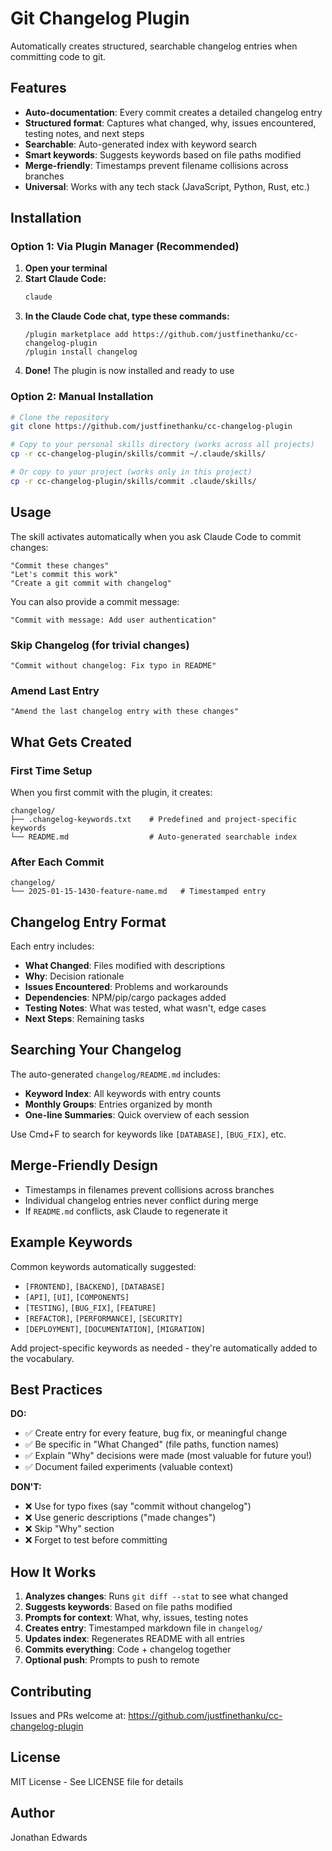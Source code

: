 # Git Changelog Plugin

Automatically creates structured, searchable changelog entries when committing code to git.

## Features

- **Auto-documentation**: Every commit creates a detailed changelog entry
- **Structured format**: Captures what changed, why, issues encountered, testing notes, and next steps
- **Searchable**: Auto-generated index with keyword search
- **Smart keywords**: Suggests keywords based on file paths modified
- **Merge-friendly**: Timestamps prevent filename collisions across branches
- **Universal**: Works with any tech stack (JavaScript, Python, Rust, etc.)

## Installation

### Option 1: Via Plugin Manager (Recommended)

1. **Open your terminal**
2. **Start Claude Code:**
   ```bash
   claude
   ```
3. **In the Claude Code chat, type these commands:**
   ```
   /plugin marketplace add https://github.com/justfinethanku/cc-changelog-plugin
   /plugin install changelog
   ```
4. **Done!** The plugin is now installed and ready to use

### Option 2: Manual Installation

```bash
# Clone the repository
git clone https://github.com/justfinethanku/cc-changelog-plugin

# Copy to your personal skills directory (works across all projects)
cp -r cc-changelog-plugin/skills/commit ~/.claude/skills/

# Or copy to your project (works only in this project)
cp -r cc-changelog-plugin/skills/commit .claude/skills/
```

## Usage

The skill activates automatically when you ask Claude Code to commit changes:

```
"Commit these changes"
"Let's commit this work"
"Create a git commit with changelog"
```

You can also provide a commit message:

```
"Commit with message: Add user authentication"
```

### Skip Changelog (for trivial changes)

```
"Commit without changelog: Fix typo in README"
```

### Amend Last Entry

```
"Amend the last changelog entry with these changes"
```

## What Gets Created

### First Time Setup

When you first commit with the plugin, it creates:

```
changelog/
├── .changelog-keywords.txt    # Predefined and project-specific keywords
└── README.md                  # Auto-generated searchable index
```

### After Each Commit

```
changelog/
└── 2025-01-15-1430-feature-name.md   # Timestamped entry
```

## Changelog Entry Format

Each entry includes:

- **What Changed**: Files modified with descriptions
- **Why**: Decision rationale
- **Issues Encountered**: Problems and workarounds
- **Dependencies**: NPM/pip/cargo packages added
- **Testing Notes**: What was tested, what wasn't, edge cases
- **Next Steps**: Remaining tasks

## Searching Your Changelog

The auto-generated `changelog/README.md` includes:

- **Keyword Index**: All keywords with entry counts
- **Monthly Groups**: Entries organized by month
- **One-line Summaries**: Quick overview of each session

Use Cmd+F to search for keywords like `[DATABASE]`, `[BUG_FIX]`, etc.

## Merge-Friendly Design

- Timestamps in filenames prevent collisions across branches
- Individual changelog entries never conflict during merge
- If `README.md` conflicts, ask Claude to regenerate it

## Example Keywords

Common keywords automatically suggested:

- `[FRONTEND]`, `[BACKEND]`, `[DATABASE]`
- `[API]`, `[UI]`, `[COMPONENTS]`
- `[TESTING]`, `[BUG_FIX]`, `[FEATURE]`
- `[REFACTOR]`, `[PERFORMANCE]`, `[SECURITY]`
- `[DEPLOYMENT]`, `[DOCUMENTATION]`, `[MIGRATION]`

Add project-specific keywords as needed - they're automatically added to the vocabulary.

## Best Practices

**DO:**
- ✅ Create entry for every feature, bug fix, or meaningful change
- ✅ Be specific in "What Changed" (file paths, function names)
- ✅ Explain "Why" decisions were made (most valuable for future you!)
- ✅ Document failed experiments (valuable context)

**DON'T:**
- ❌ Use for typo fixes (say "commit without changelog")
- ❌ Use generic descriptions ("made changes")
- ❌ Skip "Why" section
- ❌ Forget to test before committing

## How It Works

1. **Analyzes changes**: Runs `git diff --stat` to see what changed
2. **Suggests keywords**: Based on file paths modified
3. **Prompts for context**: What, why, issues, testing notes
4. **Creates entry**: Timestamped markdown file in `changelog/`
5. **Updates index**: Regenerates README with all entries
6. **Commits everything**: Code + changelog together
7. **Optional push**: Prompts to push to remote

## Contributing

Issues and PRs welcome at: https://github.com/justfinethanku/cc-changelog-plugin

## License

MIT License - See LICENSE file for details

## Author

Jonathan Edwards
